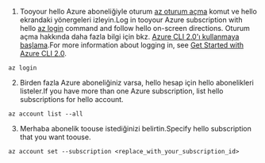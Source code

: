 1. <span data-ttu-id="e259f-101">Tooyour hello Azure aboneliğiyle oturum [az oturum açma](/cli/azure/#login) komut ve hello ekrandaki yönergeleri izleyin.</span><span class="sxs-lookup"><span data-stu-id="e259f-101">Log in tooyour Azure subscription with hello [az login](/cli/azure/#login) command and follow hello on-screen directions.</span></span> <span data-ttu-id="e259f-102">Oturum açma hakkında daha fazla bilgi için bkz. [Azure CLI 2.0'ı kullanmaya başlama](/cli/azure/get-started-with-azure-cli).</span><span class="sxs-lookup"><span data-stu-id="e259f-102">For more information about logging in, see [Get Started with Azure CLI 2.0](/cli/azure/get-started-with-azure-cli).</span></span>

  ```azurecli
  az login
  ```
2. <span data-ttu-id="e259f-103">Birden fazla Azure aboneliğiniz varsa, hello hesap için hello abonelikleri listeler.</span><span class="sxs-lookup"><span data-stu-id="e259f-103">If you have more than one Azure subscription, list hello subscriptions for hello account.</span></span>

  ```azurecli
  az account list --all
  ```
3. <span data-ttu-id="e259f-104">Merhaba abonelik toouse istediğinizi belirtin.</span><span class="sxs-lookup"><span data-stu-id="e259f-104">Specify hello subscription that you want toouse.</span></span>

  ```azurecli
  az account set --subscription <replace_with_your_subscription_id>
  ```